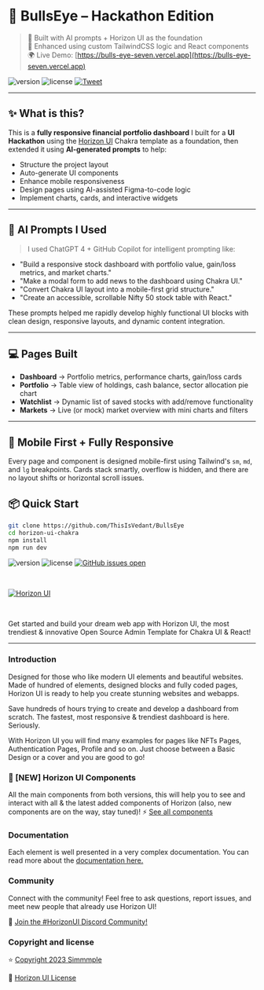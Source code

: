 # 🚀 BullsEye – Hackathon Edition

> 🧠 Built with AI prompts + Horizon UI as the foundation  
> 🎨 Enhanced using custom TailwindCSS logic and React components  
> 🌍 Live Demo: [https://bulls-eye-seven.vercel.app](https://bulls-eye-seven.vercel.app)

![version](https://img.shields.io/badge/version-3.0.0-brightgreen.svg)
![license](https://img.shields.io/badge/license-MIT-blue.svg)
[![Tweet](https://img.shields.io/twitter/url/http/shields.io.svg?style=social&logo=twitter)](https://twitter.com/intent/tweet?url=https://horizon-ui.com/&text=Check%20Horizon%20UI,%20the%20trendiest%20open-source%20admin%20template%20for%20Chakra%20UI%20&%20React!)

---

## ✨ What is this?

This is a **fully responsive financial portfolio dashboard** I built for a **UI Hackathon** using the [Horizon UI](https://horizon-ui.com) Chakra template as a foundation, then extended it using **AI-generated prompts** to help:

- Structure the project layout
- Auto-generate UI components
- Enhance mobile responsiveness
- Design pages using AI-assisted Figma-to-code logic
- Implement charts, cards, and interactive widgets

---

## 🧠 AI Prompts I Used

> I used ChatGPT 4 + GitHub Copilot for intelligent prompting like:

- "Build a responsive stock dashboard with portfolio value, gain/loss metrics, and market charts."
- "Make a modal form to add news to the dashboard using Chakra UI."
- "Convert Chakra UI layout into a mobile-first grid structure."
- "Create an accessible, scrollable Nifty 50 stock table with React."

These prompts helped me rapidly develop highly functional UI blocks with clean design, responsive layouts, and dynamic content integration.

---

## 💻 Pages Built

- **Dashboard** → Portfolio metrics, performance charts, gain/loss cards
- **Portfolio** → Table view of holdings, cash balance, sector allocation pie chart
- **Watchlist** → Dynamic list of saved stocks with add/remove functionality
- **Markets** → Live (or mock) market overview with mini charts and filters

---

## 📱 Mobile First + Fully Responsive

Every page and component is designed mobile-first using Tailwind's `sm`, `md`, and `lg` breakpoints. Cards stack smartly, overflow is hidden, and there are no layout shifts or horizontal scroll issues.

## 📦 Quick Start

```bash
git clone https://github.com/ThisIsVedant/BullsEye
cd horizon-ui-chakra
npm install
npm run dev
```

![version](https://img.shields.io/badge/version-3.0.0-brightgreen.svg)
![license](https://img.shields.io/badge/license-MIT-blue.svg)
[![GitHub issues open](https://img.shields.io/github/issues/Horizon-ui/Horizon-ui-chakra.svg?maxAge=2592000)](https://github.com/Horizon-ui/Horizon-ui-chakra/issues?q=is%3Aopen+is%3Aissue)

<p>&nbsp;</p>

[<img alt="Horizon UI" src="https://i.ibb.co/fdyTwz1/introduction-image-2.png" /> ](https://github.com/Horizon-ui/Horizon-ui-chakra)

<p>&nbsp;</p>

Get started and build your dream web app with Horizon UI, the most trendiest &
innovative Open Source Admin Template for Chakra UI & React!

---

### Introduction

Designed for those who like modern UI elements and beautiful websites. Made of
hundred of elements, designed blocks and fully coded pages, Horizon UI is ready
to help you create stunning websites and webapps.

Save hundreds of hours trying to create and develop a dashboard from scratch.
The fastest, most responsive & trendiest dashboard is here. Seriously.

With Horizon UI you will find many examples for pages like NFTs Pages,
Authentication Pages, Profile and so on. Just choose between a Basic Design or a
cover and you are good to go!

### 🎉 [NEW] Horizon UI Components

All the main components from both versions, this will help you to see and interact with all & the latest added components of Horizon (also, new components are on the way, stay tuned)! ⚡️
<a href="https://Horizon-ui.com/components/?ref=readme-Horizon" target="_blank">See all components</a>

### Documentation

Each element is well presented in a very complex documentation. You can read
more about the <a href="https://Horizon-ui.com/documentation/docs/introduction?ref=readme-Horizon" target="_blank">documentation
here.</a>


### Community

Connect with the community! Feel free to ask questions, report issues, and meet
new people that already use Horizon UI!

💬 [Join the #HorizonUI Discord Community!](https://discord.gg/f6tEKFBd4m)

### Copyright and license

⭐️ [Copyright 2023 Simmmple ](https://www.simmmple.com/?ref=readme-Horizon)

📄 [Horizon UI License](https://www.simmmple.com/licenses?ref=readme-Horizon)
